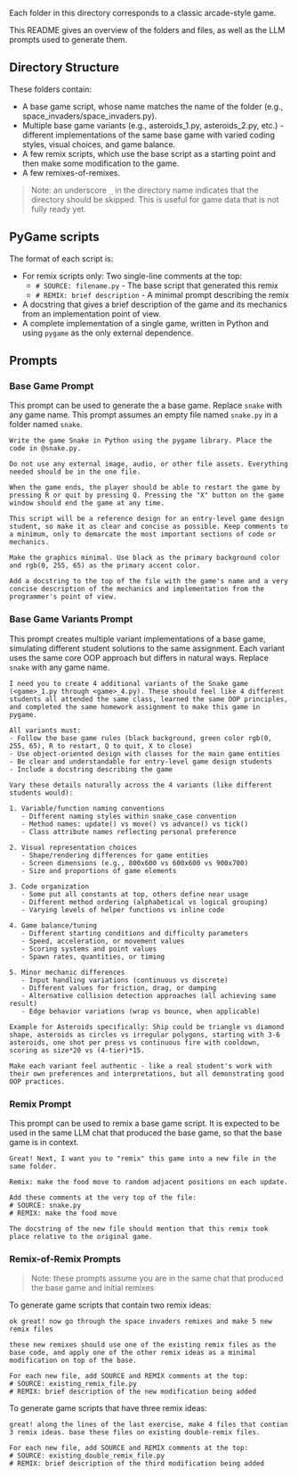 Each folder in this directory corresponds to a classic arcade-style game.

This README gives an overview of the folders and files, as well as the LLM prompts used to generate them.

## Directory Structure

These folders contain:
- A base game script, whose name matches the name of the folder (e.g., space_invaders/space_invaders.py).
- Multiple base game variants (e.g., asteroids_1.py, asteroids_2.py, etc.) - different implementations of the same base game with varied coding styles, visual choices, and game balance.
- A few remix scripts, which use the base script as a starting point and then make some modification to the game.
- A few remixes-of-remixes.

> Note: an underscore `_` in the directory name indicates that the directory should be skipped. This is useful for game data that is not fully ready yet.

## PyGame scripts
The format of each script is:
- For remix scripts only: Two single-line comments at the top:
  - `# SOURCE: filename.py` - The base script that generated this remix
  - `# REMIX: brief description` - A minimal prompt describing the remix
- A docstring that gives a brief description of the game and its mechanics from an implementation point of view.
- A complete implementation of a single game, written in Python and using `pygame` as the only external dependence.

## Prompts

### Base Game Prompt

This prompt can be used to generate the a base game. Replace `snake` with any game name. This prompt assumes an empty file named `snake.py` in a folder named `snake`.

```
Write the game Snake in Python using the pygame library. Place the code in @snake.py. 

Do not use any external image, audio, or other file assets. Everything needed should be in the one file.

When the game ends, the player should be able to restart the game by pressing R or quit by pressing Q. Pressing the "X" button on the game window should end the game at any time.

This script will be a reference design for an entry-level game design student, so make it as clear and concise as possible. Keep comments to a minimum, only to demarcate the most important sections of code or mechanics. 

Make the graphics minimal. Use black as the primary background color and rgb(0, 255, 65) as the primary accent color.

Add a docstring to the top of the file with the game's name and a very concise description of the mechanics and implementation from the programmer's point of view.
```

### Base Game Variants Prompt

This prompt creates multiple variant implementations of a base game, simulating different student solutions to the same assignment. Each variant uses the same core OOP approach but differs in natural ways. Replace `snake` with any game name.

```
I need you to create 4 additional variants of the Snake game (<game>_1.py through <game>_4.py). These should feel like 4 different students all attended the same class, learned the same OOP principles, and completed the same homework assignment to make this game in pygame.

All variants must:
- Follow the base game rules (black background, green color rgb(0, 255, 65), R to restart, Q to quit, X to close)
- Use object-oriented design with classes for the main game entities
- Be clear and understandable for entry-level game design students
- Include a docstring describing the game

Vary these details naturally across the 4 variants (like different students would):

1. Variable/function naming conventions
   - Different naming styles within snake_case convention
   - Method names: update() vs move() vs advance() vs tick()
   - Class attribute names reflecting personal preference

2. Visual representation choices
   - Shape/rendering differences for game entities
   - Screen dimensions (e.g., 800x600 vs 600x600 vs 900x700)
   - Size and proportions of game elements

3. Code organization
   - Some put all constants at top, others define near usage
   - Different method ordering (alphabetical vs logical grouping)
   - Varying levels of helper functions vs inline code

4. Game balance/tuning
   - Different starting conditions and difficulty parameters
   - Speed, acceleration, or movement values
   - Scoring systems and point values
   - Spawn rates, quantities, or timing

5. Minor mechanic differences
   - Input handling variations (continuous vs discrete)
   - Different values for friction, drag, or damping
   - Alternative collision detection approaches (all achieving same result)
   - Edge behavior variations (wrap vs bounce, when applicable)

Example for Asteroids specifically: Ship could be triangle vs diamond shape, asteroids as circles vs irregular polygons, starting with 3-6 asteroids, one shot per press vs continuous fire with cooldown, scoring as size*20 vs (4-tier)*15.

Make each variant feel authentic - like a real student's work with their own preferences and interpretations, but all demonstrating good OOP practices.
```

### Remix Prompt

This prompt can be used to remix a base game script. It is expected to be used in the same LLM chat that produced the base game, so that the base game is in context.

```
Great! Next, I want you to "remix" this game into a new file in the same folder.

Remix: make the food move to random adjacent positions on each update.

Add these comments at the very top of the file:
# SOURCE: snake.py
# REMIX: make the food move

The docstring of the new file should mention that this remix took place relative to the original game.
```

### Remix-of-Remix Prompts

> Note: these prompts assume you are in the same chat that produced the base game and initial remixes

To generate game scripts that contain two remix ideas:

```
ok great! now go through the space invaders remixes and make 5 new remix files

these new remixes should use one of the existing remix files as the base code, and apply one of the other remix ideas as a minimal modification on top of the base.

For each new file, add SOURCE and REMIX comments at the top:
# SOURCE: existing_remix_file.py
# REMIX: brief description of the new modification being added
```

To generate game scripts that have three remix ideas:

```
great! along the lines of the last exercise, make 4 files that contian 3 remix ideas. base these files on existing double-remix files.

For each new file, add SOURCE and REMIX comments at the top:
# SOURCE: existing_double_remix_file.py  
# REMIX: brief description of the third modification being added
```

